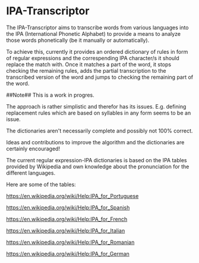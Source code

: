 # IPA-Transcriptor

The IPA-Transcriptor aims to transcribe words from various languages into the IPA (International Phonetic Alphabet) to provide a means to analyze those words phonetically (be it manually or automatically).

To achieve this, currently it provides an ordered dictionary of rules in form of regular expressions and the correspending IPA character/s it should replace the match with.
Once it matches a part of the word, it stops checking the remaining rules, adds the partial transcription to the transcribed version of the word and jumps to checking the remaining part of the word.

##Note##
This is a work in progres.

The approach is rather simplistic and therefor has its issues. E.g. defining replacement rules which are based on syllables in any form seems to be an issue.

The dictionaries aren't necessarily complete and possibly not 100% correct.

Ideas and contributions to improve the algorithm and the dictionaries are certainly encouraged!

The current regular expression-IPA dictionaries is based on the IPA tables provided by Wikipedia and own knowledge about the pronunciation for the different languages.

Here are some of the tables:

https://en.wikipedia.org/wiki/Help:IPA_for_Portuguese

https://en.wikipedia.org/wiki/Help:IPA_for_Spanish

https://en.wikipedia.org/wiki/Help:IPA_for_French

https://en.wikipedia.org/wiki/Help:IPA_for_Italian

https://en.wikipedia.org/wiki/Help:IPA_for_Romanian

https://en.wikipedia.org/wiki/Help:IPA_for_German

